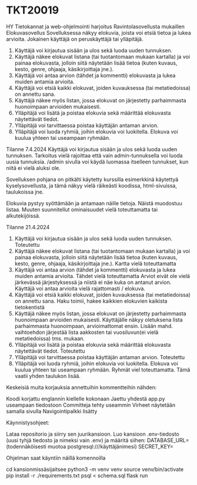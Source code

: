 # TKT20019
HY Tietokannat ja web-ohjelmointi harjoitus
Ravintolasovellusta mukaillen Elokuvasovellus
Sovelluksessa näkyy elokuvia, joista voi etsiä tietoa ja lukea arvioita. Jokainen käyttäjä on peruskäyttäjä tai ylläpitäjä.
1. Käyttäjä voi kirjautua sisään ja ulos sekä luoda uuden tunnuksen.
2. Käyttäjä näkee elokuvat listana (tai tuotantomaan mukaan kartalla) ja voi painaa elokuvasta, jolloin siitä näytetään lisää tietoa (kuten kuvaus, kesto, genre, ohjaaja, käsikirjoittaja jne.).
3. Käyttäjä voi antaa arvion (tähdet ja kommentti) elokuvasta ja lukea muiden antamia arvioita.
4. Käyttäjä voi etsiä kaikki elokuvat, joiden kuvauksessa (tai metatiedoissa) on annettu sana.
5. Käyttäjä näkee myös listan, jossa elokuvat on järjestetty parhaimmasta huonoimpaan arvioiden mukaisesti.
6. Ylläpitäjä voi lisätä ja poistaa elokuvia sekä määrittää elokuvasta näytettävät tiedot.
7. Ylläpitäjä voi tarvittaessa poistaa käyttäjän antaman arvion.
8. Ylläpitäjä voi luoda ryhmiä, joihin elokuvia voi luokitella. Elokuva voi kuulua yhteen tai useampaan ryhmään.

Tilanne 7.4.2024
Käyttäjä voi kirjautua sisään ja ulos sekä luoda uuden tunnuksen.
Tarkoitus vielä rajoittaa että vain admin-tunnuksella voi luoda uusia tunnuksia.
/admin sivulla voi käydä luomassa itselleen tunnukset, kun niitä ei vielä aluksi ole.

Sovelluksen pohjana on pitkälti käytetty kurssilla esimerkkinä käytettyä kyselysovellusta, ja tämä näkyy vielä räikeästi koodissa, html-sivuissa, taulukoissa jne.

Elokuvia pystyy syöttämään ja antamaan näille tietoja. Näistä muodostuu listaa. Muuten suunnitellut ominaisuudet vielä toteuttamatta tai alkutekijöissä.


Tilanne 21.4.2024
1. Käyttäjä voi kirjautua sisään ja ulos sekä luoda uuden tunnuksen.
    Toteutettu
2. Käyttäjä näkee elokuvat listana (tai tuotantomaan mukaan kartalla) ja voi painaa elokuvasta, jolloin siitä näytetään lisää tietoa (kuten kuvaus, kesto, genre, ohjaaja, käsikirjoittaja jne.).
    Kartta vielä toteuttamatta
3. Käyttäjä voi antaa arvion (tähdet ja kommentti) elokuvasta ja lukea muiden antamia arvioita.
    Tähdet vielä toteuttamatta
    Arviot eivät ole vielä järkevässä järjestyksessä ja niistä ei näe kuka on antanut arvion.
    Käyttäjä voi antaa arvioita vielä rajattomasti / elokuva.
4. Käyttäjä voi etsiä kaikki elokuvat, joiden kuvauksessa (tai metatiedoissa) on annettu sana.
    Haku toimii, hakee kaikkien elokuvien kaikista tietokentistä
5. Käyttäjä näkee myös listan, jossa elokuvat on järjestetty parhaimmasta huonoimpaan arvioiden mukaisesti.
    Käyttäjälle näkyy oletuksena lista parhaimmasta huonoimpaan, arvioimattomat ensin.
    Lisään mahd. vaihtoehdon järjestää lista aakkosten tai vuosiluvun(ei vielä metatiedoissa) tms. mukaan.
6. Ylläpitäjä voi lisätä ja poistaa elokuvia sekä määrittää elokuvasta näytettävät tiedot.
    Toteutettu
7. Ylläpitäjä voi tarvittaessa poistaa käyttäjän antaman arvion.
    Toteutettu
8. Ylläpitäjä voi luoda ryhmiä, joihin elokuvia voi luokitella. Elokuva voi kuulua yhteen tai useampaan ryhmään.
    Ryhmät viel toteuttamatta. Tämä vaatii yhden taulukon lisää.

Keskeisiä muita korjauksia annettuihin kommentteihin nähden:

Koodi korjattu englannin kiellelle kokonaan
Jaettu yhdestä app.py useampaan tiedostoon
Committeja tehty useammin
Virheet näytetään samalla sivulla
Navigointipalkki lisätty


Käynnistysohjeet:

Lataa repositorio ja siirry sen juurikansioon. Luo kansioon .env-tiedosto (uusi tyhjä tiedosto ja nimeksi vain .env) ja määritä siihen:
DATABASE_URL= (todennäköisesti muotoa postgresql:///käyttäjänimesi)
SECRET_KEY= 

Ohjelman saat käyntiin näillä komennoilla

cd kansionmissäsijaitsee
python3 -m venv venv
source venv/bin/activate
pip install -r ./requirements.txt
psql < schema.sql
flask run